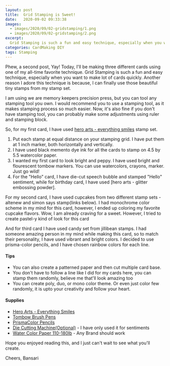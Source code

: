```yaml
---
layout: post
title:  Grid Stamping is Sweet!
date:   2020-09-02 09:33:38
images: 
  - images/2020/09/02-gridstamping/1.png
  - images/2020/09/02-gridstamping/2.png
excerpt:
  Grid Stamping is such a fun and easy technique, especially when you want to make lot of cards quickly...
categories: CardMaking DIY
tags: Stamping
---
```


Phew, a second post, Yay! Today, I'll be making three different cards using one of my all-time favorite technique. Grid Stamping is such a fun and easy technique, especially when you want to make lot of cards quickly. Another reason I adore this technique is because, I can finally use those beautiful tiny stamps from my stamp set.

I am using we are memory keepers precision press, but you can tool any stamping tool you own. I would recommend you to use a stamping tool, as it makes stamping process so much easier. Now, it's also fine if you don't have stamping tool, you can probably make some adjustments using ruler and stamping block.

So, for my first card, I have used [hero arts - everything smiles](https://www.joann.com/hero-arts-stamp-cut-everything-smiles/15405616.html) stamp set. 
1. Put each stamp at equal distance on your stamping grid. I have put them at 1 inch marker, both horizontally and vertically. 
2. I have used black memento dye ink for all the cards to stamp on 4.5 by 5.5 watercolor paper.
3. I wanted my first card to look bright and peppy. I have used bright and flourescent tombow markers. You can use watercolors, crayons, marker. Just go wild!
4. For the "Hello" card, I have die-cut speech bubble and stamped "Hello" sentiment, while for birthday card, I have used [hero arts - glitter embossing powder].

For my second card, I have used cupcakes from two different stamp sets - altenew and simon says stamp(links below). I had monochrome color scheme in my mind for this card, however, I ended up coloring my favorite cupcake flavors. Wow, I am already craving for a sweet. However, I tried to create pastel-y kind of look for this card

And for third card I have used candy set from jillibean stamps. I had someone amazing person in my mind while making this card, so to match their personality, I have used vibrant and bright colors. I decided to use prisma-color pencils, and I have chosen rainbow colors for each line. 

#### Tips
- You can also create a patterned paper and then cut multiple card base.
- You don't have to follow a line like I did for my cards here, you can stamp them randomly, believe me that'll look amazing too
- You can create poly, duo, or mono color theme. Or even just color few randomly, it is upto your creativity and follow your heart.

#### Supplies
 - [Hero Arts - Everything Smiles](https://www.joann.com/hero-arts-stamp-cut-everything-smiles/15405616.html)
 - [Tombow Brush Pens](https://www.amazon.com/Tombow-56185-Markers-10-Pack-Blendable/dp/B00JVB8FBA)
 - [PrismaColor Pencils](https://www.amazon.com/Prismacolor-3598T-Premier-Colored-Pencils/dp/B00006IEEV)
 - [Die Cutting Machine(Optional)](https://www.amazon.com/Sizzix-660425-Machine-8-Inch-White/dp/B00R50G34U) - I have only used it for sentiments
 - [Water Color Paper 110-180lb](https://www.amazon.com/Strathmore-440-1-Watercolor-Bound-Sheets/dp/B0027AGLM2) - Any Brand should work 
 
Hope you enjoyed reading this, and I just can't wait to see what you'll create. 

Cheers,
Bansari
